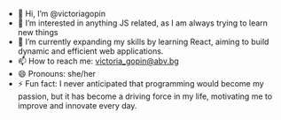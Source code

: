 - 👋 Hi, I’m @victoriagopin
- 👀 I’m interested in anything JS related, as I am always trying to learn new things
- 🌱 I’m currently expanding my skills by learning React, aiming to build dynamic and efficient web applications.
- 📫 How to reach me: victoria_gopin@abv.bg
- 😄 Pronouns: she/her
- ⚡ Fun fact: I never anticipated that programming would become my passion, but it has become a driving force in my life, motivating me to improve and innovate every day.

<!---
victoriagopin/victoriagopin is a ✨ special ✨ repository because its `README.md` (this file) appears on your GitHub profile.
You can click the Preview link to take a look at your changes.
--->
